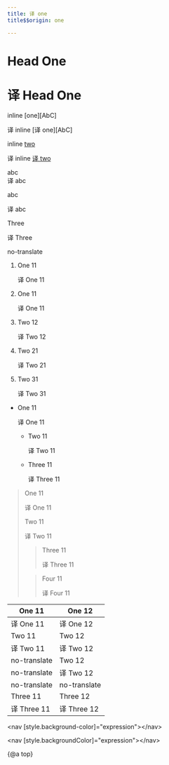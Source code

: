 ```yaml
---
title: 译 one
title$$origin: one

---
```


# Head One

# 译 Head One

inline [one][AbC]

译 inline [译 one][AbC]

inline [two](AbC)

译 inline [译 two](AbC)

<a name="1"></a>

<div>abc</div>

<div>译 abc</div>

<div>

abc

译 abc

</div>

Three

译 Three

no-translate

1. One 11

   译 One 11

1. One 11

   译 One 11

1. Two 12

   译 Two 12

1. Two 21

   译 Two 21

1. Two 31

   译 Two 31

- One 11

  译 One 11

  - Two 11

    译 Two 11

  - Three 11

    译 Three 11

> One 11
>
> 译 One 11
>
> Two 11
>
> 译 Two 11
>
> > Three 11
> >
> > 译 Three 11
>
> > Four 11
> >
> > 译 Four 11

| One 11       | One 12       |
| ------------ | ------------ |
| 译 One 11     | 译 One 12     |
| Two 11       | Two 12       |
| 译 Two 11     | 译 Two 12     |
| no-translate | Two 12       |
| no-translate | 译 Two 12     |
| no-translate | no-translate |
| Three 11     | Three 12     |
| 译 Three 11   | 译 Three 12   |

<code-example src="/abc"></code-example>

<code-example language="html">
  &lt;nav [style.background-color]="expression"&gt;&lt;/nav&gt;

&lt;nav [style.backgroundColor]="expression"&gt;&lt;/nav&gt;
</code-example>

{@a top}

[1]: http://www.google.com
